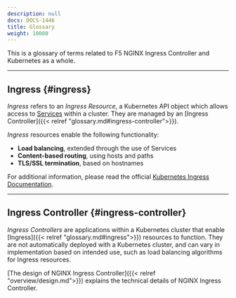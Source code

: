 ```yaml
---
description: null
docs: DOCS-1446
title: Glossary
weight: 10000
---
```


This is a glossary of terms related to F5 NGINX Ingress Controller and Kubernetes as a whole.

---

## Ingress {#ingress}

_Ingress_ refers to an _Ingress Resource_, a Kubernetes API object which allows access to [Services](https://kubernetes.io/docs/concepts/services-networking/service/) within a cluster. They are managed by an [Ingress Controller]({{< relref "glossary.md#ingress-controller">}}).

_Ingress_ resources enable the following functionality:

- **Load balancing**, extended through the use of Services
- **Content-based routing**, using hosts and paths
- **TLS/SSL termination**, based on hostnames

For additional information, please read the official [Kubernetes Ingress Documentation](https://kubernetes.io/docs/concepts/services-networking/ingress/).

---

## Ingress Controller {#ingress-controller}

*Ingress Controllers* are applications within a Kubernetes cluster that enable [Ingress]({{< relref "glossary.md#ingress">}}) resources to function. They are not automatically deployed with a Kubernetes cluster, and can vary in implementation based on intended use, such as load balancing algorithms for Ingress resources.

[The design of NGINX Ingress Controller]({{< relref "overview/design.md">}}) explains the technical details of NGINX Ingress Controller.
